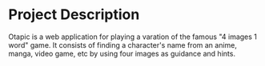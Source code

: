 # Project Description

Otapic is a web application for playing a varation of the famous "4 images 1 word" game.
It consists of finding a character's name from an anime, manga, video game, etc by using
four images as guidance and hints.


